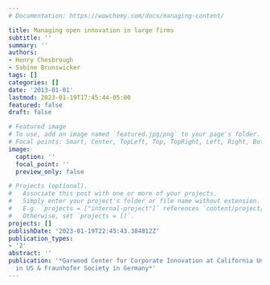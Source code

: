 ```yaml
---
# Documentation: https://wowchemy.com/docs/managing-content/

title: Managing open innovation in large firms
subtitle: ''
summary: ''
authors:
- Henry Chesbrough
- Sabine Brunswicker
tags: []
categories: []
date: '2013-01-01'
lastmod: 2023-01-19T17:45:44-05:00
featured: false
draft: false

# Featured image
# To use, add an image named `featured.jpg/png` to your page's folder.
# Focal points: Smart, Center, TopLeft, Top, TopRight, Left, Right, BottomLeft, Bottom, BottomRight.
image:
  caption: ''
  focal_point: ''
  preview_only: false

# Projects (optional).
#   Associate this post with one or more of your projects.
#   Simply enter your project's folder or file name without extension.
#   E.g. `projects = ["internal-project"]` references `content/project/deep-learning/index.md`.
#   Otherwise, set `projects = []`.
projects: []
publishDate: '2023-01-19T22:45:43.384812Z'
publication_types:
- '2'
abstract: ''
publication: '*Garwood Center for Corporate Innovation at California University, Berkeley
  in US & Fraunhofer Society in Germany*'
---
```

